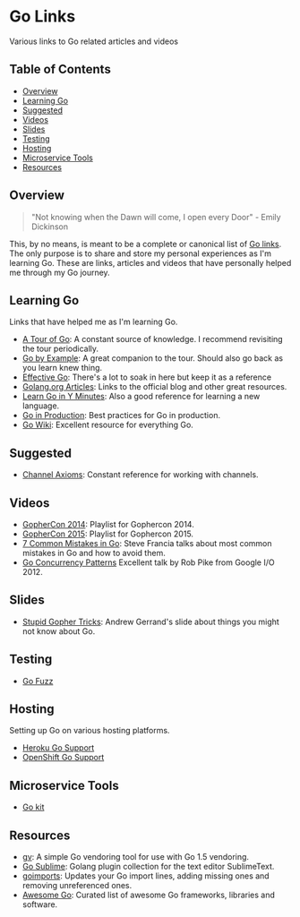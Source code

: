 Go Links
======================
Various links to Go related articles and videos

## Table of Contents

 * [Overview](#overview)
 * [Learning Go](#learning-go)
 * [Suggested](#suggested)
 * [Videos](#videos)
 * [Slides](#slides)
 * [Testing](#testing)
 * [Hosting](#hosting)
 * [Microservice Tools](#microservice-tools)
 * [Resources](#resources)

## Overview

> "Not knowing when the Dawn will come, I open every Door" - Emily Dickinson

This, by no means, is meant to be a complete or canonical list of [Go links](https://github.com/golang/go/wiki). The only purpose is to share and store my personal experiences as I'm learning Go. These are links, articles and videos that have personally helped me through my Go journey. 

## Learning Go
  
Links that have helped me as I'm learning Go.

  * [A Tour of Go](http://tour.golang.org/): A constant source of knowledge. I recommend revisiting the tour periodically.
  * [Go by Example](https://gobyexample.com/): A great companion to the tour. Should also go back as you learn knew thing.
  * [Effective Go](https://golang.org/doc/effective_go.html): There's a lot to soak in here but keep it as a reference
  * [Golang.org Articles](https://golang.org/doc/#articles): Links to the official blog and other great resources.
  * [Learn Go in Y Minutes](http://learnxinyminutes.com/docs/go/): Also a good reference for learning a new language.
  * [Go in Production](http://peter.bourgon.org/go-in-production/): Best practices for Go in production.
  * [Go Wiki](https://github.com/golang/go/wiki): Excellent resource for everything Go.
  
## Suggested 

  * [Channel Axioms](http://dave.cheney.net/2014/03/19/channel-axioms): Constant reference for working with channels.
  
## Videos
  * [GopherCon 2014](https://youtu.be/dKGmK_Z1Zl0?list=PLE7tQUdRKcyb-k4TMNm2K59-sVlUJumw7): Playlist for Gophercon 2014.
  * [GopherCon 2015](https://m.youtube.com/playlist?list=PL218pariu7RGpQ12_epDk0EwOFXdfMajH): Playlist for Gophercon 2015.
  * [7 Common Mistakes in Go](https://youtu.be/29LLRKIL_TI): Steve Francia talks about most common mistakes in Go and how to avoid them.
  * [Go Concurrency Patterns](https://www.youtube.com/watch?v=f6kdp27TYZs) Excellent talk by Rob Pike from Google I/O 2012.


## Slides

* [Stupid Gopher Tricks](http://talks.golang.org/2015/tricks.slide): Andrew Gerrand's slide about things you might not know about Go.

## Testing

* [Go Fuzz](https://github.com/dvyukov/go-fuzz)

## Hosting

Setting up Go on various hosting platforms.

* [Heroku Go Support](https://devcenter.heroku.com/articles/go-support)
* [OpenShift Go Support](https://hub.openshift.com/quickstarts/29-go-language)

## Microservice Tools

* [Go kit](https://github.com/go-kit/kit)

## Resources

* [gv](https://github.com/forestgiant/gv): A simple Go vendoring tool for use with Go 1.5 vendoring.
* [Go Sublime](https://github.com/DisposaBoy/GoSublime): Golang plugin collection for the text editor SublimeText.
* [goimports](http://godoc.org/golang.org/x/tools/cmd/goimports): Updates your Go import lines, adding missing ones and removing unreferenced ones.
* [Awesome Go](https://github.com/avelino/awesome-go): Curated list of awesome Go frameworks, libraries and software.

